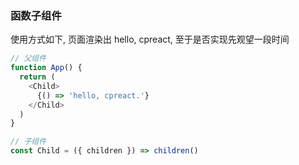 <!--
abbrlink: 569yse1c
-->

### 函数子组件

使用方式如下, 页面渲染出 hello, cpreact, 至于是否实现先观望一段时间

```js
// 父组件
function App() {
  return (
    <Child>
      {() => 'hello, cpreact.'}
    </Child>
  )
}

// 子组件
const Child = ({ children }) => children()
```